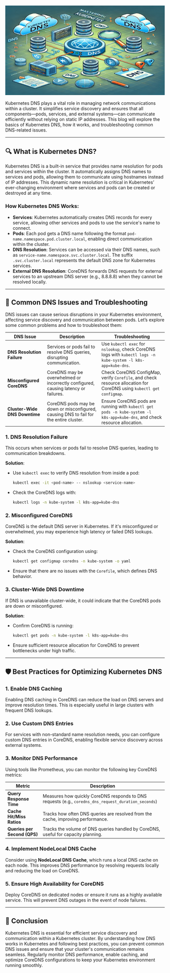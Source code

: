 
![Kubernetes DNS](https://github.com/AlertMend/AlertMend.io/blob/main/blogs/images/kubernetes_dns.png?raw=true)

Kubernetes DNS plays a vital role in managing network communications within a cluster. It simplifies service discovery and ensures that all components—pods, services, and external systems—can communicate efficiently without relying on static IP addresses. This blog will explore the basics of Kubernetes DNS, how it works, and troubleshooting common DNS-related issues.

---

## 🔍 **What is Kubernetes DNS?**

Kubernetes DNS is a built-in service that provides name resolution for pods and services within the cluster. It automatically assigns DNS names to services and pods, allowing them to communicate using hostnames instead of IP addresses. This dynamic name resolution is critical in Kubernetes’ ever-changing environment where services and pods can be created or destroyed at any time.

### How Kubernetes DNS Works:
- **Services**: Kubernetes automatically creates DNS records for every service, allowing other services and pods to use the service's name to connect.
- **Pods**: Each pod gets a DNS name following the format `pod-name.namespace.pod.cluster.local`, enabling direct communication within the cluster.
- **DNS Resolution**: Services can be accessed via their DNS names, such as `service-name.namespace.svc.cluster.local`. The suffix `.svc.cluster.local` represents the default DNS zone for Kubernetes services.
- **External DNS Resolution**: CoreDNS forwards DNS requests for external services to an upstream DNS server (e.g., 8.8.8.8) when they cannot be resolved locally.

---

## 🔧 **Common DNS Issues and Troubleshooting**

DNS issues can cause serious disruptions in your Kubernetes environment, affecting service discovery and communication between pods. Let’s explore some common problems and how to troubleshoot them:

| **DNS Issue**           | **Description**                                                               | **Troubleshooting**                                                                                                 |
|-------------------------|-------------------------------------------------------------------------------|---------------------------------------------------------------------------------------------------------------------|
| **DNS Resolution Failure** | Services or pods fail to resolve DNS queries, disrupting communication.        | Use `kubectl exec` for `nslookup`, check CoreDNS logs with `kubectl logs -n kube-system -l k8s-app=kube-dns`.       |
| **Misconfigured CoreDNS**  | CoreDNS may be overwhelmed or incorrectly configured, causing latency or failures.| Check CoreDNS ConfigMap, verify `Corefile`, and check resource allocation for CoreDNS using `kubectl get configmap`.|
| **Cluster-Wide DNS Downtime** | CoreDNS pods may be down or misconfigured, causing DNS to fail for the entire cluster.| Ensure CoreDNS pods are running with `kubectl get pods -n kube-system -l k8s-app=kube-dns`, and check resource allocation.|

### 1. **DNS Resolution Failure**
This occurs when services or pods fail to resolve DNS queries, leading to communication breakdowns.

**Solution**:
- Use `kubectl exec` to verify DNS resolution from inside a pod:
  ```bash
  kubectl exec -it <pod-name> -- nslookup <service-name>
  ```
- Check the CoreDNS logs with:
  ```bash
  kubectl logs -n kube-system -l k8s-app=kube-dns
  ```

### 2. **Misconfigured CoreDNS**
CoreDNS is the default DNS server in Kubernetes. If it's misconfigured or overwhelmed, you may experience high latency or failed DNS lookups.

**Solution**:
- Check the CoreDNS configuration using:
  ```bash
  kubectl get configmap coredns -n kube-system -o yaml
  ```
- Ensure that there are no issues with the `Corefile`, which defines DNS behavior.

### 3. **Cluster-Wide DNS Downtime**
If DNS is unavailable cluster-wide, it could indicate that the CoreDNS pods are down or misconfigured.

**Solution**:
- Confirm CoreDNS is running:
  ```bash
  kubectl get pods -n kube-system -l k8s-app=kube-dns
  ```
- Ensure sufficient resource allocation for CoreDNS to prevent bottlenecks under high traffic.

---

## 🛡️ **Best Practices for Optimizing Kubernetes DNS**

### 1. **Enable DNS Caching**
Enabling DNS caching in CoreDNS can reduce the load on DNS servers and improve resolution times. This is especially useful in large clusters with frequent DNS lookups.

### 2. **Use Custom DNS Entries**
For services with non-standard name resolution needs, you can configure custom DNS entries in CoreDNS, enabling flexible service discovery across external systems.

### 3. **Monitor DNS Performance**

Using tools like Prometheus, you can monitor the following key CoreDNS metrics:

| **Metric**                        | **Description**                                                                 |
|-----------------------------------|---------------------------------------------------------------------------------|
| **Query Response Time**           | Measures how quickly CoreDNS responds to DNS requests (e.g., `coredns_dns_request_duration_seconds`)|
| **Cache Hit/Miss Ratios**         | Tracks how often DNS queries are resolved from the cache, improving performance.|
| **Queries per Second (QPS)**      | Tracks the volume of DNS queries handled by CoreDNS, useful for capacity planning.|

### 4. **Implement NodeLocal DNS Cache**
Consider using **NodeLocal DNS Cache**, which runs a local DNS cache on each node. This improves DNS performance by resolving requests locally and reducing the load on CoreDNS.

### 5. **Ensure High Availability for CoreDNS**
Deploy CoreDNS on dedicated nodes or ensure it runs as a highly available service. This will prevent DNS outages in the event of node failures.

---

## 🚀 **Conclusion**

Kubernetes DNS is essential for efficient service discovery and communication within a Kubernetes cluster. By understanding how DNS works in Kubernetes and following best practices, you can prevent common DNS issues and ensure that your cluster's communication remains seamless. Regularly monitor DNS performance, enable caching, and optimize CoreDNS configurations to keep your Kubernetes environment running smoothly.


